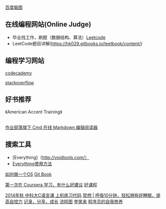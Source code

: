 [百度脑图](http://naotu.baidu.com/)


## 在线编程网站(Online Judge)
- 毕业找工作，刷题（数据结构、算法）[Leetcode](www.leetcode.com)
- LeetCode题目详解(https://hk029.gitbooks.io/leetbook/content/)
## 编程学习网站
[codecademy](https://www.codecademy.com/)


[stackoverflow](http://stackoverflow.com/)


## 好书推荐
《American Accent Training》

##
[作业部落旗下 Cmd 在线 Markdown 编辑阅读器](https://www.zybuluo.com/mdeditor)

## 搜索工具
- [Everything]（http://voidtools.com/）
- [Everything使用方法](http://www.jianshu.com/p/2385ab82447e)

[如何做一个OS](https://samypesse.gitbooks.io/how-to-create-an-operating-system/)
[Git Book](https://www.gitbook.com/explore)

[第一次在 Coursera 学习，有什么好建议](https://www.zhihu.com/question/20816397)
[好课程](http://www.jianshu.com/p/acb267dd3268)

[2014年秋 中科大C语言课 上机练习代码](https://github.com/JING-TIME/C-Programming/blob/master/README.md)
[冥想 | 呼吸10分钟，轻松拥有好睡眠，提高自控力](http://voidsky.cc/life/meditation/breath/)
[记录，分享，成长](http://voidsky.cc/)
[流程图](https://segmentfault.com/q/1010000002405209)
[李笑来](http://www.zhibimo.com/explore/books)
[程序员的自我修养](https://www.gitbook.com/book/leohxj/a-programmer-prepares)
